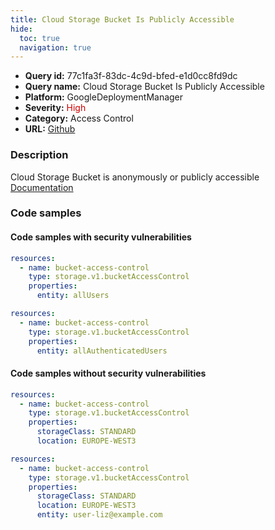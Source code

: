 ```yaml
---
title: Cloud Storage Bucket Is Publicly Accessible
hide:
  toc: true
  navigation: true
---
```


<style>
  .highlight .hll {
    background-color: #ff171742;
  }
  .md-content {
    max-width: 1100px;
    margin: 0 auto;
  }
</style>

-   **Query id:** 77c1fa3f-83dc-4c9d-bfed-e1d0cc8fd9dc
-   **Query name:** Cloud Storage Bucket Is Publicly Accessible
-   **Platform:** GoogleDeploymentManager
-   **Severity:** <span style="color:#C00">High</span>
-   **Category:** Access Control
-   **URL:** [Github](https://github.com/Checkmarx/kics/tree/master/assets/queries/googleDeploymentManager/gcp/cloud_storage_bucket_is_publicly_accessible)

### Description
Cloud Storage Bucket is anonymously or publicly accessible<br>
[Documentation](https://cloud.google.com/storage/docs/json_api/v1/bucketAccessControls)

### Code samples
#### Code samples with security vulnerabilities
```yaml title="Positive test num. 1 - yaml file" hl_lines="5"
resources:
  - name: bucket-access-control
    type: storage.v1.bucketAccessControl
    properties:
      entity: allUsers

```
```yaml title="Positive test num. 2 - yaml file" hl_lines="5"
resources:
  - name: bucket-access-control
    type: storage.v1.bucketAccessControl
    properties:
      entity: allAuthenticatedUsers

```


#### Code samples without security vulnerabilities
```yaml title="Negative test num. 1 - yaml file"
resources:
  - name: bucket-access-control
    type: storage.v1.bucketAccessControl
    properties:
      storageClass: STANDARD
      location: EUROPE-WEST3

```
```yaml title="Negative test num. 2 - yaml file"
resources:
  - name: bucket-access-control
    type: storage.v1.bucketAccessControl
    properties:
      storageClass: STANDARD
      location: EUROPE-WEST3
      entity: user-liz@example.com

```
